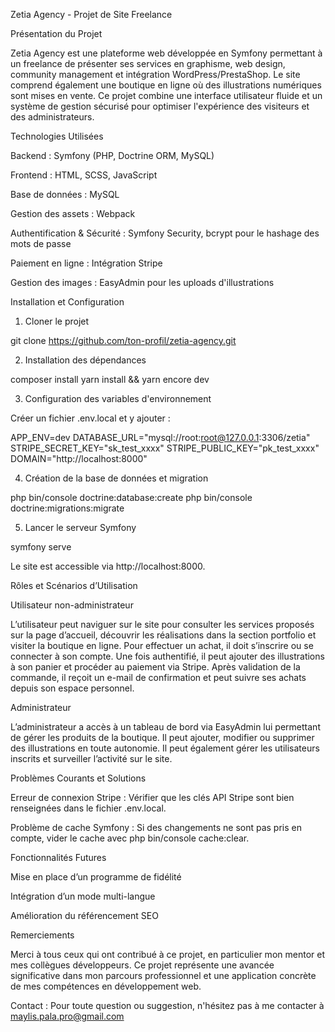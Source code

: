 Zetia Agency - Projet de Site Freelance

Présentation du Projet

Zetia Agency est une plateforme web développée en Symfony permettant à un freelance de présenter ses services en graphisme, web design, community management et intégration WordPress/PrestaShop. Le site comprend également une boutique en ligne où des illustrations numériques sont mises en vente. Ce projet combine une interface utilisateur fluide et un système de gestion sécurisé pour optimiser l'expérience des visiteurs et des administrateurs.

Technologies Utilisées

Backend : Symfony (PHP, Doctrine ORM, MySQL)

Frontend : HTML, SCSS, JavaScript

Base de données : MySQL

Gestion des assets : Webpack

Authentification & Sécurité : Symfony Security, bcrypt pour le hashage des mots de passe

Paiement en ligne : Intégration Stripe

Gestion des images : EasyAdmin pour les uploads d'illustrations

Installation et Configuration

1. Cloner le projet

git clone https://github.com/ton-profil/zetia-agency.git

2. Installation des dépendances

composer install
yarn install && yarn encore dev

3. Configuration des variables d'environnement

Créer un fichier .env.local et y ajouter :

APP_ENV=dev
DATABASE_URL="mysql://root:root@127.0.0.1:3306/zetia"
STRIPE_SECRET_KEY="sk_test_xxxx"
STRIPE_PUBLIC_KEY="pk_test_xxxx"
DOMAIN="http://localhost:8000"

4. Création de la base de données et migration

php bin/console doctrine:database:create
php bin/console doctrine:migrations:migrate

5. Lancer le serveur Symfony

symfony serve

Le site est accessible via http://localhost:8000.

Rôles et Scénarios d’Utilisation

Utilisateur non-administrateur

L’utilisateur peut naviguer sur le site pour consulter les services proposés sur la page d’accueil, découvrir les réalisations dans la section portfolio et visiter la boutique en ligne. Pour effectuer un achat, il doit s’inscrire ou se connecter à son compte. Une fois authentifié, il peut ajouter des illustrations à son panier et procéder au paiement via Stripe. Après validation de la commande, il reçoit un e-mail de confirmation et peut suivre ses achats depuis son espace personnel.

Administrateur

L’administrateur a accès à un tableau de bord via EasyAdmin lui permettant de gérer les produits de la boutique. Il peut ajouter, modifier ou supprimer des illustrations en toute autonomie. Il peut également gérer les utilisateurs inscrits et surveiller l’activité sur le site.

Problèmes Courants et Solutions

Erreur de connexion Stripe : Vérifier que les clés API Stripe sont bien renseignées dans le fichier .env.local.

Problème de cache Symfony : Si des changements ne sont pas pris en compte, vider le cache avec php bin/console cache:clear.

Fonctionnalités Futures

Mise en place d’un programme de fidélité

Intégration d’un mode multi-langue

Amélioration du référencement SEO

Remerciements

Merci à tous ceux qui ont contribué à ce projet, en particulier mon mentor et mes collègues développeurs. Ce projet représente une avancée significative dans mon parcours professionnel et une application concrète de mes compétences en développement web.

Contact : Pour toute question ou suggestion, n'hésitez pas à me contacter à maylis.pala.pro@gmail.com
